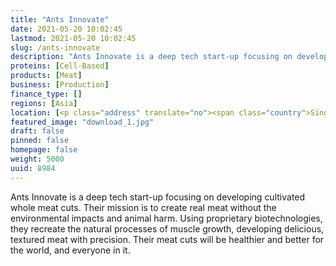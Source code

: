 ```yaml
---
title: "Ants Innovate"
date: 2021-05-20 10:02:45
lastmod: 2021-05-20 10:02:45
slug: /ants-innovate
description: "Ants Innovate is a deep tech start-up focusing on developing cultivated whole meat cuts. Their mission is to create real meat without the environmental impacts and animal harm. Using proprietary biotechnologies, they recreate the natural processes of muscle growth, developing delicious, textured meat with precision. Their meat cuts will be healthier and better for the world, and everyone in it."
proteins: [Cell-Based]
products: [Meat]
business: [Production]
finance_type: []
regions: [Asia]
location: [<p class="address" translate="no"><span class="country">Singapore</span></p>]
featured_image: "download_1.jpg"
draft: false
pinned: false
homepage: false
weight: 5000
uuid: 8984
---
```

<p>Ants Innovate is a deep tech start-up focusing on developing cultivated whole meat cuts. Their mission is to create real meat without the environmental impacts and animal harm. Using proprietary biotechnologies, they recreate the natural processes of muscle growth, developing delicious, textured meat with precision. Their meat cuts will be healthier and better for the world, and everyone in it.</p>
